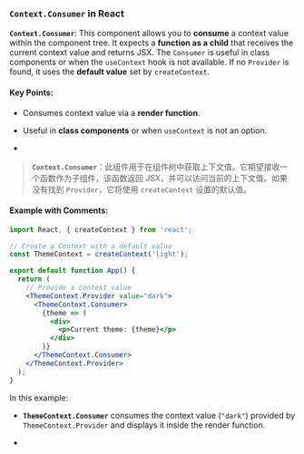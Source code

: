 ### `Context.Consumer` in React

**`Context.Consumer`**: This component allows you to **consume** a context value within the component tree. It expects a **function as a child** that receives the current context value and returns JSX. The `Consumer` is useful in class components or when the `useContext` hook is not available. If no `Provider` is found, it uses the **default value** set by `createContext`.

<audio src="C:\Users\10691\Downloads\__`Context.Cons.mp3"></audio>

#### Key Points:
- Consumes context value via a **render function**.

- Useful in **class components** or when `useContext` is not an option.

- <audio src="C:\Users\10691\Downloads\- Consumes cont.mp3"></audio>

> **`Context.Consumer`**：此组件用于在组件树中获取上下文值。它期望接收一个函数作为子组件，该函数返回 JSX，并可以访问当前的上下文值。如果没有找到 `Provider`，它将使用 `createContext` 设置的默认值。
>
> <audio src="C:\Users\10691\Downloads\Context.Consume.mp3"></audio>

#### Example with Comments:

<audio src="C:\Users\10691\Downloads\这段代码展示了如何使用 Rea (14).mp3"></audio>

```jsx
import React, { createContext } from 'react';

// Create a Context with a default value
const ThemeContext = createContext('light');

export default function App() {
  return (
    // Provide a context value
    <ThemeContext.Provider value="dark">
      <ThemeContext.Consumer>
        {theme => (
          <div>
            <p>Current theme: {theme}</p>
          </div>
        )}
      </ThemeContext.Consumer>
    </ThemeContext.Provider>
  );
}
```

In this example:
- **`ThemeContext.Consumer`** consumes the context value (`"dark"`) provided by `ThemeContext.Provider` and displays it inside the render function. 

- <audio src="C:\Users\10691\Downloads\__`ThemeContext.mp3"></audio>